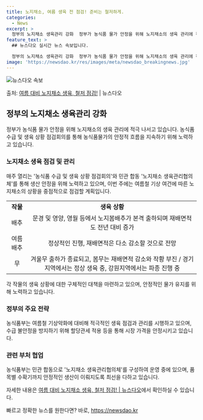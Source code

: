 ```yaml
---
title: 노지채소, 여름 생육 전 점검! 준비는 철저하게.
categories:
  - News
excerpt: >
  정부의 노지채소 생육관리 강화  정부가 농식품 물가 안정을 위해 노지채소의 생육 관리에 적극 나섭니다. 이를…
feature_text: >
  ## 뉴스다오 실시간 뉴스 속보입니다.

  정부의 노지채소 생육관리 강화  정부가 농식품 물가 안정을 위해 노지채소의 생육 관리에 적극 나섭니다. 이를…
image: 'https://newsdao.kr/res/images/meta/newsdao_breakingnews.jpg'
---
```


![뉴스다오 속보](https://newsdao.kr/res/images/meta/newsdao_breakingnews.jpg)

<p>출처: <a href="https://newsdao.kr/4195" rel="dofollow">여름 대비 노지채소 생육, 철저 점검!</a> | 뉴스다오</p>

<h2 data-ke-size="size26">정부의 노지채소 생육관리 강화</h2>
<p data-ke-size="size16">정부가 농식품 물가 안정을 위해 노지채소의 생육 관리에 적극 나서고 있습니다. 농식품 수급 및 생육 상황 점검회의를 통해 농식품물가의 안정적 흐름을 지속하기 위해 노력하고 있습니다.</p>

<h3>노지채소 생육 점검 및 관리</h3>
<p data-ke-size="size16">매주 열리는 '농식품 수급 및 생육 상황 점검회의'와 민관 합동 '노지채소 생육관리협의체'를 통해 생산 안정을 위해 노력하고 있으며, 이번 주에는 여름철 기상 여건에 따른 노지채소의 상황을 중점적으로 점검할 계획입니다.</p>

<table>
  <tr>
    <td style="text-align: center; height: 17px;"><b>작물</b></td>
    <td style="text-align: center; height: 17px;"><b>생육 상황</b></td>
  </tr>
  <tr>
    <td style="text-align: center; height: 17px;">배추</td>
    <td style="text-align: center; height: 17px;">문경 및 영양, 영월 등에서 노지봄배추가 본격 출하되며 재배면적도 전년 대비 증가</td>
  </tr>
  <tr>
    <td style="text-align: center; height: 17px;">여름 배추</td>
    <td style="text-align: center; height: 17px;">정상적인 진행, 재배면적은 다소 감소할 것으로 전망</td>
  </tr>
  <tr>
    <td style="text-align: center; height: 17px;">무</td>
    <td style="text-align: center; height: 17px;">겨울무 출하가 종료되고, 봄무는 재배면적 감소와 작황 부진 / 경기 지역에서는 정상 생육 중, 강원지역에서는 파종 진행 중</td>
  </tr>
</table>

<p data-ke-size="size16">각 작물의 생육 상황에 대한 구체적인 대책을 마련하고 있으며, 안정적인 물가 유지를 위해 노력하고 있습니다.</p>

<h3>정부의 주요 전략</h3>
<p data-ke-size="size16">농식품부는 여름철 기상악화에 대비해 적극적인 생육 점검과 관리를 시행하고 있으며, 수급 불안정을 방지하기 위해 할당관세 적용 등을 통해 시장 가격을 안정시키고 있습니다.</p>

<h3>관련 부처 협업</h3>
<p data-ke-size="size16">농식품부는 민관 합동으로 '노지채소 생육관리협의체'를 구성하여 운영 중에 있으며, 품목별 수확기까지 안정적인 생산이 이뤄지도록 최선을 다하고 있습니다.</p>

<p data-ke-size="size16">자세한 내용은 <a href="https://newsdao.kr/4195">여름 대비 노지채소 생육, 철저 점검! | 뉴스다오</a>에서 확인하실 수 있습니다.</p> 

빠르고 정확한 뉴스를 원한다면? 바로, <a href="https://newsdao.kr" rel="dofollow">https://newsdao.kr</a>


